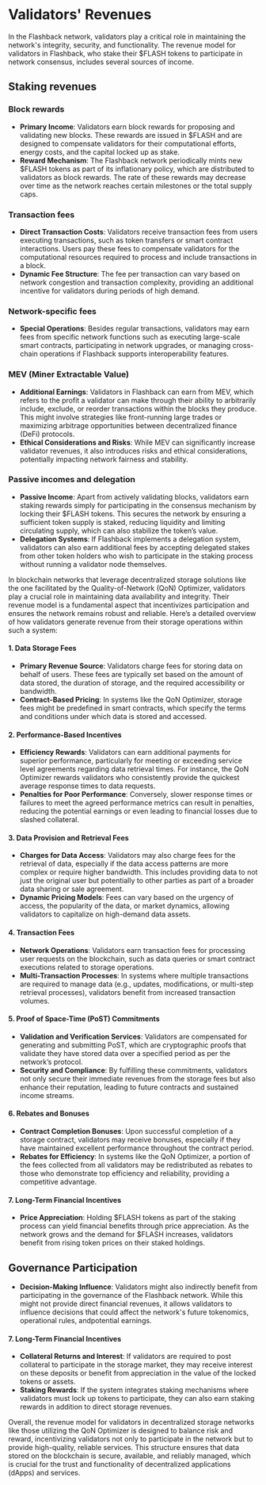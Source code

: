 # Validators' Revenues

In the Flashback network, validators play a critical role in maintaining the network's integrity, security, and functionality. The revenue model for validators in Flashback, who stake their $FLASH tokens to participate in network consensus, includes several sources of income.



## Staking revenues

### **Block rewards**

* **Primary Income**: Validators earn block rewards for proposing and validating new blocks. These rewards are issued in $FLASH and are designed to compensate validators for their computational efforts, energy costs, and the capital locked up as stake.
* **Reward Mechanism**: The Flashback network periodically mints new $FLASH tokens as part of its inflationary policy, which are distributed to validators as block rewards. The rate of these rewards may decrease over time as the network reaches certain milestones or the total supply caps.

### **Transaction fees**

* **Direct Transaction Costs**: Validators receive transaction fees from users executing transactions, such as token transfers or smart contract interactions. Users pay these fees to compensate validators for the computational resources required to process and include transactions in a block.
* **Dynamic Fee Structure**: The fee per transaction can vary based on network congestion and transaction complexity, providing an additional incentive for validators during periods of high demand.

### **Network-specific fees**

* **Special Operations**: Besides regular transactions, validators may earn fees from specific network functions such as executing large-scale smart contracts, participating in network upgrades, or managing cross-chain operations if Flashback supports interoperability features.

### **MEV (Miner Extractable Value)**

* **Additional Earnings**: Validators in Flashback can earn from MEV, which refers to the profit a validator can make through their ability to arbitrarily include, exclude, or reorder transactions within the blocks they produce. This might involve strategies like front-running large trades or maximizing arbitrage opportunities between decentralized finance (DeFi) protocols.
* **Ethical Considerations and Risks**: While MEV can significantly increase validator revenues, it also introduces risks and ethical considerations, potentially impacting network fairness and stability.

### Passive incomes and delegation

* **Passive Income**: Apart from actively validating blocks, validators earn staking rewards simply for participating in the consensus mechanism by locking their $FLASH tokens. This secures the network by ensuring a sufficient token supply is staked, reducing liquidity and limiting circulating supply, which can also stabilize the token’s value.
* **Delegation Systems**: If Flashback implements a delegation system, validators can also earn additional fees by accepting delegated stakes from other token holders who wish to participate in the staking process without running a validator node themselves.

In blockchain networks that leverage decentralized storage solutions like the one facilitated by the Quality-of-Network (QoN) Optimizer, validators play a crucial role in maintaining data availability and integrity. Their revenue model is a fundamental aspect that incentivizes participation and ensures the network remains robust and reliable. Here’s a detailed overview of how validators generate revenue from their storage operations within such a system:

#### 1. **Data Storage Fees**

* **Primary Revenue Source**: Validators charge fees for storing data on behalf of users. These fees are typically set based on the amount of data stored, the duration of storage, and the required accessibility or bandwidth.
* **Contract-Based Pricing**: In systems like the QoN Optimizer, storage fees might be predefined in smart contracts, which specify the terms and conditions under which data is stored and accessed.

#### 2. **Performance-Based Incentives**

* **Efficiency Rewards**: Validators can earn additional payments for superior performance, particularly for meeting or exceeding service level agreements regarding data retrieval times. For instance, the QoN Optimizer rewards validators who consistently provide the quickest average response times to data requests.
* **Penalties for Poor Performance**: Conversely, slower response times or failures to meet the agreed performance metrics can result in penalties, reducing the potential earnings or even leading to financial losses due to slashed collateral.

#### 3. **Data Provision and Retrieval Fees**

* **Charges for Data Access**: Validators may also charge fees for the retrieval of data, especially if the data access patterns are more complex or require higher bandwidth. This includes providing data to not just the original user but potentially to other parties as part of a broader data sharing or sale agreement.
* **Dynamic Pricing Models**: Fees can vary based on the urgency of access, the popularity of the data, or market dynamics, allowing validators to capitalize on high-demand data assets.

#### 4. **Transaction Fees**

* **Network Operations**: Validators earn transaction fees for processing user requests on the blockchain, such as data queries or smart contract executions related to storage operations.
* **Multi-Transaction Processes**: In systems where multiple transactions are required to manage data (e.g., updates, modifications, or multi-step retrieval processes), validators benefit from increased transaction volumes.

#### 5. **Proof of Space-Time (PoST) Commitments**

* **Validation and Verification Services**: Validators are compensated for generating and submitting PoST, which are cryptographic proofs that validate they have stored data over a specified period as per the network’s protocol.
* **Security and Compliance**: By fulfilling these commitments, validators not only secure their immediate revenues from the storage fees but also enhance their reputation, leading to future contracts and sustained income streams.

#### 6. **Rebates and Bonuses**

* **Contract Completion Bonuses**: Upon successful completion of a storage contract, validators may receive bonuses, especially if they have maintained excellent performance throughout the contract period.
* **Rebates for Efficiency**: In systems like the QoN Optimizer, a portion of the fees collected from all validators may be redistributed as rebates to those who demonstrate top efficiency and reliability, providing a competitive advantage.







#### 7. **Long-Term Financial Incentives**

* **Price Appreciation**: Holding $FLASH tokens as part of the staking process can yield financial benefits through price appreciation. As the network grows and the demand for $FLASH increases, validators benefit from rising token prices on their staked holdings.

## **Governance Participation**

* **Decision-Making Influence**: Validators might also indirectly benefit from participating in the governance of the Flashback network. While this might not provide direct financial revenues, it allows validators to influence decisions that could affect the network's future tokenomics, operational rules, andpotential earnings.

#### 7. **Long-Term Financial Incentives**

* **Collateral Returns and Interest**: If validators are required to post collateral to participate in the storage market, they may receive interest on these deposits or benefit from appreciation in the value of the locked tokens or assets.
* **Staking Rewards**: If the system integrates staking mechanisms where validators must lock up tokens to participate, they can also earn staking rewards in addition to direct storage revenues.

Overall, the revenue model for validators in decentralized storage networks like those utilizing the QoN Optimizer is designed to balance risk and reward, incentivizing validators not only to participate in the network but to provide high-quality, reliable services. This structure ensures that data stored on the blockchain is secure, available, and reliably managed, which is crucial for the trust and functionality of decentralized applications (dApps) and services.
